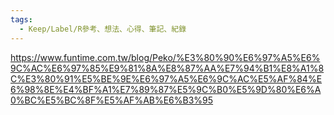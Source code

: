 ```yaml
---
tags:
  - Keep/Label/R參考、想法、心得、筆記、紀錄
---
```


https://www.funtime.com.tw/blog/Peko/%E3%80%90%E6%97%A5%E6%9C%AC%E6%97%85%E9%81%8A%E8%87%AA%E7%94%B1%E8%A1%8C%E3%80%91%E5%BE%9E%E6%97%A5%E6%9C%AC%E5%AF%84%E6%98%8E%E4%BF%A1%E7%89%87%E5%9C%B0%E5%9D%80%E6%A0%BC%E5%BC%8F%E5%AF%AB%E6%B3%95